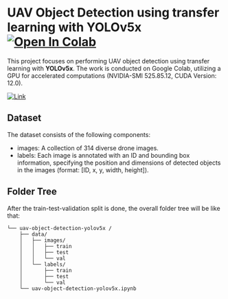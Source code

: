 # UAV Object Detection using transfer learning with YOLOv5x [![Open In Colab](https://colab.research.google.com/assets/colab-badge.svg)](https://colab.research.google.com/github/iremustek/uav-object-detection-yolov5x/blob/main/uav-object-detection_yolov5x.ipynb)

This project focuses on performing UAV object detection using transfer learning with **YOLOv5x**. The work is conducted on Google Colab, utilizing a GPU for accelerated computations (NVIDIA-SMI 525.85.12, CUDA Version: 12.0).

 [![ Link](https://colab.research.google.com/assets/colab-badge.svg)](https://colab.research.google.com/github/iremustek/uav-object-detection-yolov5x/blob/main/uav-object-detection_yolov5x.ipynb)

## Dataset

The dataset consists of the following components:
- images: A collection of 314 diverse drone images.
- labels: Each image is annotated with an ID and bounding box information, specifying the position and dimensions of detected objects in the images (format: [ID, x, y, width, height]).

## Folder Tree 

After the train-test-validation split is done, the overall folder tree will be like that:

```
└── uav-object-detection-yolov5x /
    ├── data/
    │   ├── images/
    │   │   ├── train
    │   │   ├── test
    │   │   └── val
    │   └── labels/
    │       ├── train
    │       ├── test
    │       └── val   
    └── uav-object-detection-yolov5x.ipynb
```

